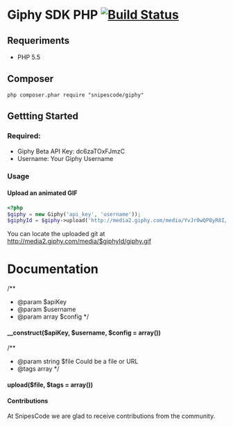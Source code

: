 # Giphy SDK PHP [![Build Status](https://secure.travis-ci.org/SnipesCode/giphy.png?branch=master)](http://travis-ci.org/SnipesCode/giphy)

## Requeriments
* PHP 5.5

## Composer
```
php composer.phar require "snipescode/giphy"
```
## Gettting Started
### Required:
* Giphy Beta API Key: dc6zaTOxFJmzC
* Username: Your Giphy Username

### Usage
#### Upload an animated GIF
``` php
<?php
$giphy = new Giphy('api_key', 'username'));
$giphyId = $giphy->upload('http://media2.giphy.com/media/YvJr0wQP8yR8I/giphy.gif', array('Kirk (Alternate)', 'Star Trek (2009)', 'Kobayashi Maru'));

```

You can locate the uploaded git at http://media2.giphy.com/media/$giphyId/giphy.gif

# Documentation

 /**
 * @param $apiKey
 * @param $username
 * @param array $config
 */    
####  __construct($apiKey, $username, $config = array())

 /**
 * @param string $file Could be a file or URL
 * @tags array
 */
#### upload($file, $tags = array())

#### Contributions

At SnipesCode we are glad to receive contributions from the community.
